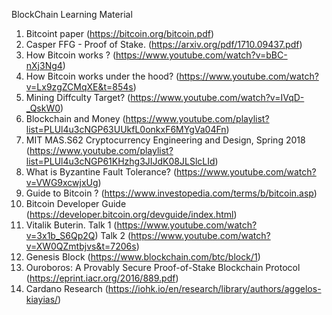 BlockChain Learning Material

1. Bitcoint paper (https://bitcoin.org/bitcoin.pdf)
2. Casper FFG - Proof of Stake. (https://arxiv.org/pdf/1710.09437.pdf)
3. How Bitcoin works ? (https://www.youtube.com/watch?v=bBC-nXj3Ng4)
4. How Bitcoin works under the hood? (https://www.youtube.com/watch?v=Lx9zgZCMqXE&t=854s)
5. Mining Diffculty Target? (https://www.youtube.com/watch?v=IVqD-_QskW0)
6. Blockchain and Money (https://www.youtube.com/playlist?list=PLUl4u3cNGP63UUkfL0onkxF6MYgVa04Fn)
7. MIT MAS.S62 Cryptocurrency Engineering and Design, Spring 2018  (https://www.youtube.com/playlist?list=PLUl4u3cNGP61KHzhg3JIJdK08JLSlcLId)
8. What is Byzantine Fault Tolerance?  (https://www.youtube.com/watch?v=VWG9xcwjxUg)
9. Guide to Bitcoin ? (https://www.investopedia.com/terms/b/bitcoin.asp)
10. Bitcoin Developer Guide (https://developer.bitcoin.org/devguide/index.html)
11. Vitalik Buterin. Talk 1 (https://www.youtube.com/watch?v=3x1b_S6Qp2Q) Talk 2 (https://www.youtube.com/watch?v=XW0QZmtbjvs&t=7206s)
12. Genesis Block (https://www.blockchain.com/btc/block/1)
13. Ouroboros: A Provably Secure Proof-of-Stake Blockchain Protocol (https://eprint.iacr.org/2016/889.pdf)
14. Cardano Research (https://iohk.io/en/research/library/authors/aggelos-kiayias/)
